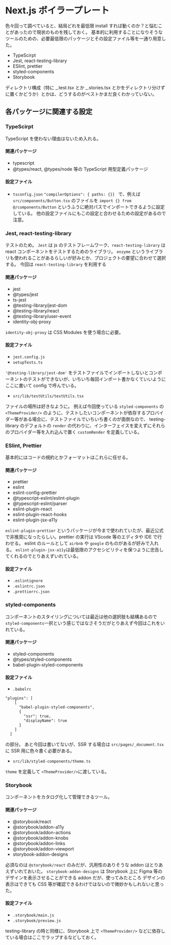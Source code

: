 # Next.js ボイラープレート

色々回って調べていると、結局どれを最低限 install すれば動くのか？と悩むことがあったので現状のものを残しておく。
基本的に利用することになりそうなツールのための、必要最低限のパッケージとその設定ファイル等を一通り用意した。

- TypeScirpt
- Jest, react-testing-library
- ESlint, prettier
- styled-components
- Storybook

ディレクトリ構成（特に _.test.tsx とか _.stories.tsx とかをディレクトリ分けずに置くかどうか）とかは、どうするのがベストかまだ良くわかっていない。

## 各パッケージに関連する設定

### TypeScirpt

TypeScript を使わない理由はないため入れる。

#### 関連パッケージ

- typescript
- @types/react, @types/node 等の TypeScript 用型定義パッケージ

#### 設定ファイル

- `tsconfig.json`
  `"compilerOptions": { paths: {}} `
  で、例えば`src/components/Button.tsx` のファイルを `import {} from @/components/Button` というふうに絶対パスでインポートできるように設定している。
  他の設定ファイルにもこの設定と合わせるための設定があるので注意。

### Jest, react-testing-library

テストのため。
`Jest` は js のテストフレームワーク、`react-testing-library` は react コンポーネントをテストするためのライブラリ。 `enzyme` というライブラリも使われることがあるらしいが好みとか、プロジェクトの要望に合わせて選択する。
今回は `react-testing-library` を利用する

#### 関連パッケージ

- jest
- @types/jest
- ts-jest
- @testing-library/jest-dom
- @testing-library/react
- @testing-library/user-event
- identity-obj-proxy

`identity-obj-proxy` は CSS Modules を使う場合に必要。

#### 設定ファイル

- `jest.config.js`
- `setupTests.ts`

`'@testing-library/jest-dom'` をテストファイルでインポートしないとコンポーネントのテストができないが、いちいち毎回インポート書かなくていいようにここに書いて config で呼んでいる。

- `src/lib/testUtils/testUtils.tsx`

ファイルの場所は好きなように。
例えば今回使っている `styled-components` の `<ThemeProvider/>` のように、テストしたいコンポーネントが依存するプロバイダー等がある場合に、テストファイルでいちいち書くのが面倒なので、
testing-library のデフォルトの `render` の代わりに、インターフェイスを変えずにそれらのプロバイダー等を入れ込んで置く `customRender` を定義している。

### ESlint, Prettier

基本的にはコードの規約とかフォーマットはこれらに任せる。

#### 関連パッケージ

- prettier
- eslint
- eslint-config-prettier
- @typescript-eslint/eslint-plugin
- @typescript-eslint/parser
- eslint-plugin-react
- eslint-plugin-react-hooks
- eslint-plugin-jsx-a11y

`eslint-plugin-prettier` というパッケージが今まで使われていたが、最近公式で非推奨になったらしい。prettier の実行は VScode 等のエディタや IDE で行わせる。
eslint のルールとして `airbnb` や `google` のものがあるが好みで入れる。
`eslint-plugin-jsx-a11y`は最低限のアクセシビリティを保つように忠告してくれるのでとりあえずいれている。

#### 設定ファイル

- `.eslintignore`
- `.eslintrc.json`
- `.prettierrc.json`

### styled-components

コンポーネントのスタイリングについては最近は他の選択肢も結構あるので `styled-components`一択という感じではなさそうだがとりあえず今回はこれをいれている。

#### 関連パッケージ

- styled-components
- @types/styled-components
- babel-plugin-styled-components

#### 設定ファイル

- `.babelrc`

```
"plugins": [
    [
      "babel-plugin-styled-components",
      {
        "ssr": true,
        "displayName": true
      }
    ]
  ]
```

の部分。
あと今回は書いてないが、SSR する場合は `src/pages/_document.tsx` に SSR 用に色々書く必要がある。

- `src/lib/styled-components/theme.ts`

`theme` を定義して `<ThemeProvider/>`に渡している。

### Storybook

コンポーネントをカタログ化して管理できるツール。

#### 関連パッケージ

- @storybook/react
- @storybook/addon-a11y
- @storybook/addon-actions
- @storybook/addon-knobs
- @storybook/addon-links
- @storybook/addon-viewport
- storybook-addon-designs

必須なのは `@storybook/react` のみだが、汎用性のありそうな addon はとりあえずいれておいた。
`storybook-addon-designs` は Storybook 上に Figma 等のデザインを表示させることができる addon だが、使ってみたところ
デザインの表示はできても CSS 等が確認できるわけではないので微妙かもしれないと思った。

#### 設定ファイル

- `.storybook/main.js`
- `.storybook/preview.js`

testing-library の時と同様に、Storybook 上で `<ThemeProvider/>` などに依存している場合はここでラップするなどしておく。
